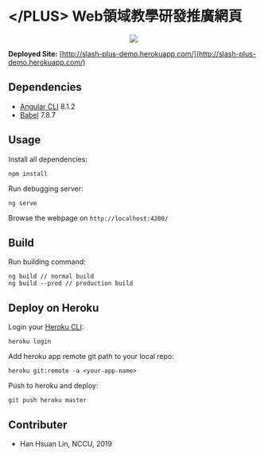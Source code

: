 # \</PLUS> Web領域教學研發推廣網頁
<div style="text-align:center"><img src="https://i.imgur.com/1m8yA0o.png"/></div>

**Deployed Site:**
[http://slash-plus-demo.herokuapp.com/](http://slash-plus-demo.herokuapp.com/)
## Dependencies
* [Angular CLI](https://github.com/angular/angular-cli) 8.1.2
* [Babel](https://babeljs.io) 7.8.7

## Usage
Install all dependencies:
```
npm install
```
Run debugging server:
```
ng serve
```
Browse the webpage on `http://localhost:4200/`

## Build

Run building command:
```
ng build // normal build
ng build --prod // production build
```

## Deploy on Heroku
Login your [Heroku CLI](https://devcenter.heroku.com/articles/heroku-cli):
```
heroku login
```
Add heroku app remote git path to your local repo:
```
heroku git:remote -a <your-app-name>
```
Push to heroku and deploy:
```
git push heroku master
```

## Contributer

* Han Hsuan Lin, NCCU, 2019